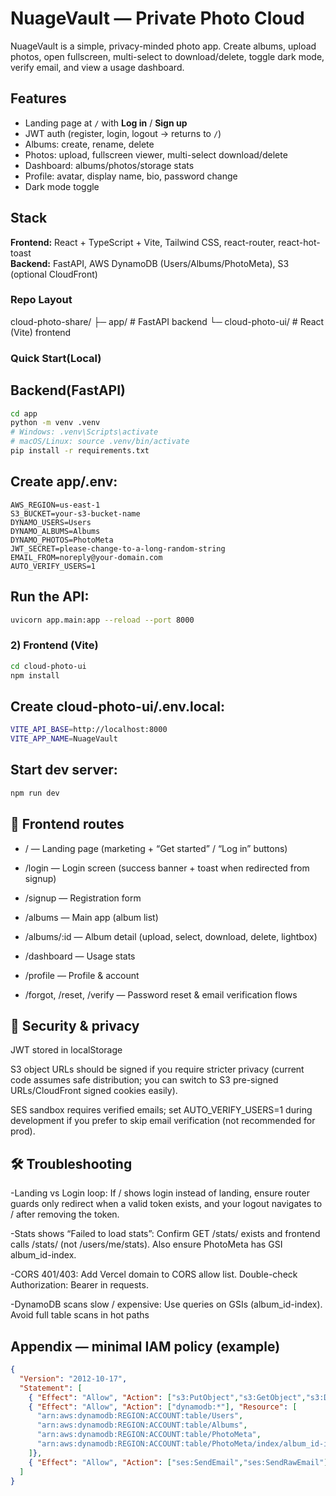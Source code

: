 # NuageVault — Private Photo Cloud

NuageVault is a simple, privacy-minded photo app. Create albums, upload photos, open fullscreen, multi-select to download/delete, toggle dark mode, verify email, and view a usage dashboard.

## Features
- Landing page at `/` with **Log in** / **Sign up**
- JWT auth (register, login, logout → returns to `/`)
- Albums: create, rename, delete
- Photos: upload, fullscreen viewer, multi-select download/delete
- Dashboard: albums/photos/storage stats
- Profile: avatar, display name, bio, password change
- Dark mode toggle

## Stack
**Frontend:** React + TypeScript + Vite, Tailwind CSS, react-router, react-hot-toast  
**Backend:** FastAPI, AWS DynamoDB (Users/Albums/PhotoMeta), S3 (optional CloudFront)

### Repo Layout

cloud-photo-share/
├─ app/              # FastAPI backend
└─ cloud-photo-ui/   # React (Vite) frontend

### Quick Start(Local)
## Backend(FastAPI)
```bash
cd app
python -m venv .venv
# Windows: .venv\Scripts\activate
# macOS/Linux: source .venv/bin/activate
pip install -r requirements.txt
```
## Create app/.env:
```env
AWS_REGION=us-east-1
S3_BUCKET=your-s3-bucket-name
DYNAMO_USERS=Users
DYNAMO_ALBUMS=Albums
DYNAMO_PHOTOS=PhotoMeta
JWT_SECRET=please-change-to-a-long-random-string
EMAIL_FROM=noreply@your-domain.com
AUTO_VERIFY_USERS=1
```
## Run the API:
```bash
uvicorn app.main:app --reload --port 8000
```
### 2) Frontend (Vite)
```bash
cd cloud-photo-ui
npm install
```
## Create cloud-photo-ui/.env.local:
```bash
VITE_API_BASE=http://localhost:8000
VITE_APP_NAME=NuageVault
```
## Start dev server:
```bash
npm run dev
```
## 🧭 Frontend routes

- / — Landing page (marketing + “Get started” / “Log in” buttons)

- /login — Login screen (success banner + toast when redirected from signup)

- /signup — Registration form

- /albums — Main app (album list)

- /albums/:id — Album detail (upload, select, download, delete, lightbox)

- /dashboard — Usage stats

- /profile — Profile & account

- /forgot, /reset, /verify — Password reset & email verification flows

## 🔐 Security & privacy

JWT stored in localStorage

S3 object URLs should be signed if you require stricter privacy (current code assumes safe distribution; you can switch to S3 pre-signed URLs/CloudFront signed cookies easily).

SES sandbox requires verified emails; set AUTO_VERIFY_USERS=1 during development if you prefer to skip email verification (not recommended for prod).

## 🛠 Troubleshooting

-Landing vs Login loop:
If / shows login instead of landing, ensure router guards only redirect when a valid token exists, and your logout navigates to / after removing the token.

-Stats shows “Failed to load stats”:
Confirm GET /stats/ exists and frontend calls /stats/ (not /users/me/stats). Also ensure PhotoMeta has GSI album_id-index.

-CORS 401/403:
Add Vercel domain to CORS allow list. Double-check Authorization: Bearer <token> in requests.

-DynamoDB scans slow / expensive:
Use queries on GSIs (album_id-index). Avoid full table scans in hot paths

## Appendix — minimal IAM policy (example)
```json
{
  "Version": "2012-10-17",
  "Statement": [
    { "Effect": "Allow", "Action": ["s3:PutObject","s3:GetObject","s3:DeleteObject"], "Resource": "arn:aws:s3:::your-photo-bucket/*" },
    { "Effect": "Allow", "Action": ["dynamodb:*"], "Resource": [
      "arn:aws:dynamodb:REGION:ACCOUNT:table/Users",
      "arn:aws:dynamodb:REGION:ACCOUNT:table/Albums",
      "arn:aws:dynamodb:REGION:ACCOUNT:table/PhotoMeta",
      "arn:aws:dynamodb:REGION:ACCOUNT:table/PhotoMeta/index/album_id-index"
    ]},
    { "Effect": "Allow", "Action": ["ses:SendEmail","ses:SendRawEmail"], "Resource": "*" }
  ]
}
```


